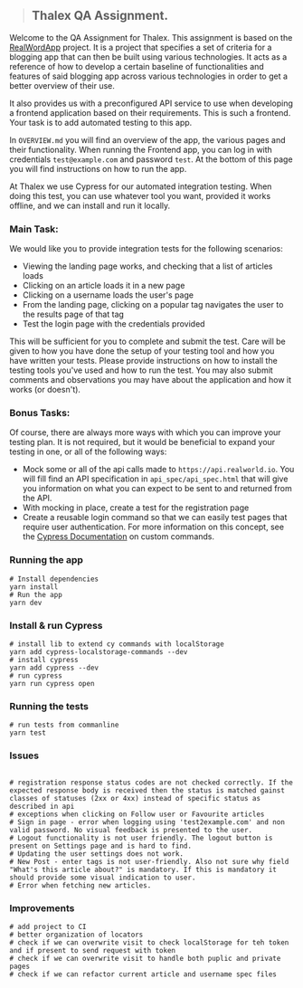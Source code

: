 > ## Thalex QA Assignment.

Welcome to the QA Assignment for Thalex. This assignment is based on the [RealWordApp](https://github.com/gothinkster/realworld) project. It is a project that specifies a set of criteria for a blogging app that can then be built using various technologies. It acts as a reference of how to develop a certain baseline of functionalities and features of said blogging app across various technologies in order to get a better overview of their use.

It also provides us with a preconfigured API service to use when developing a frontend application based on their requirements. This is such a frontend. Your task is to add automated testing to this app. 

In `OVERVIEW.md` you will find an overview of the app, the various pages and their functionality. When running the Frontend app, you can log in with credentials `test@example.com` and password `test`. At the bottom of this page you will find instructions on how to run the app.

At Thalex we use Cypress for our automated integration testing. When doing this test, you can use whatever tool you want, provided it works offline, and we can install and run it locally.

### Main Task:

We would like you to provide integration tests for the following scenarios:

- Viewing the landing page works, and checking that a list of articles loads
- Clicking on an article loads it in a new page
- Clicking on a username loads the user's page
- From the landing page, clicking on a popular tag navigates the user to the results page of that tag
- Test the login page with the credentials provided

This will be sufficient for you to complete and submit the test. Care will be given to how you have done the setup of your testing tool and how you have written your tests. Please provide instructions on how to install the testing tools you've used and how to run the test. 
You may also submit comments and observations you may have about the application and how it works (or doesn't).

### Bonus Tasks:

Of course, there are always more ways with which you can improve your testing plan. It is not required, but it would be beneficial to expand your testing in one, or all of the following ways:

- Mock some or all of the api calls made to `https://api.realworld.io`. You will fill find an API specification in `api_spec/api_spec.html` that will give you information on what you can expect to be sent to and returned from the API.
- With mocking in place, create a test for the registration page
- Create a reusable login command so that we can easily test pages that require user authentication. For more information on this concept, see the [Cypress Documentation](https://docs.cypress.io/api/cypress-api/custom-commands#Syntax) on custom commands. 

### Running the app

```
# Install dependencies
yarn install
# Run the app
yarn dev
```

### Install & run Cypress
```
# install lib to extend cy commands with localStorage
yarn add cypress-localstorage-commands --dev
# install cypress
yarn add cypress --dev
# run cypress
yarn run cypress open
```

### Running the tests
```
# run tests from commanline
yarn test
```

### Issues
```

# registration response status codes are not checked correctly. If the expected response body is received then the status is matched gainst classes of statuses (2xx or 4xx) instead of specific status as described in api
# exceptions when clicking on Follow user or Favourite articles
# Sign in page - error when logging using 'test2example.com' and non valid password. No visual feedback is presented to the user.
# Logout functionality is not user friendly. The logout button is present on Settings page and is hard to find.
# Updating the user settings does not work.
# New Post - enter tags is not user-friendly. Also not sure why field "What's this article about?" is mandatory. If this is mandatory it should provide some visual indication to user.
# Error when fetching new articles.
```

### Improvements
```
# add project to CI
# better organization of locators
# check if we can overwrite visit to check localStorage for teh token and if present to send request with token
# check if we can overwrite visit to handle both puplic and private pages
# check if we can refactor current article and username spec files
```